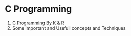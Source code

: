 #            C Programming

1. [C Programming By K & R](https://github.com/rajatsachdeva/C_PROGRAMMING/tree/master/KandR)<br/>
2. Some Important and Usefull concepts and Techniques
